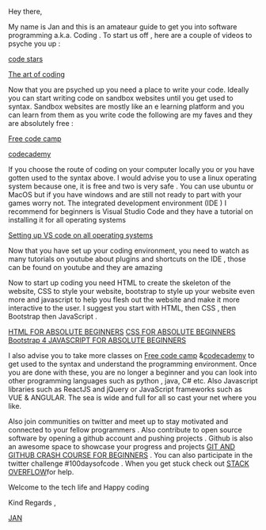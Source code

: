 Hey there, 

My name is  Jan and this is an amateaur guide to get you into software programming a.k.a. Coding . To start us off , here are a couple of videos to  psyche you up :

[code stars](https://youtu.be/dU1xS07N-FA )

[The art of coding](https://youtu.be/GqgTwkTP6PM)

Now that you are psyched up you need a place to write your code. Ideally you can start writing code on sandbox websites until you get used to syntax. Sandbox websites are mostly like an e learning platform and you can learn from them as you write code the following are my faves and they are absolutely free  :

 [Free code camp](https://www.freecodecamp.org/)
 
 [codecademy](https://www.codecademy.com/)

If you choose the route of coding on your computer locally you or you have gotten used to the syntax above. I would advise you to use a linux operating system because one,  it is free and two is very safe . You can use ubuntu or MacOS but if you  have windows and are still not ready to part with your games worry not.  The integrated development environment (IDE ) I recommend for beginners is Visual Studio Code and they have a tutorial on installing it for all operating systems 

 [Setting up VS code on all operating systems](https://code.visualstudio.com/docs/setup/setup-overview)

Now that you have set up your coding environment,  you need to watch as many tutorials on youtube about plugins and shortcuts on the IDE , those can be found on youtube and they are amazing 

Now to start up coding you need HTML to create the skeleton of the website, CSS to style your website, bootstrap to style up your website even more and javascript to help you flesh out the website and make it more interactive to the user. I suggest you start with HTML, then CSS , then Bootstrap then JavaScript .

[HTML FOR ABSOLUTE BEGINNERS](https://youtu.be/UB1O30fR-EE)
[CSS FOR ABSOLUTE BEGINNERS](https://youtu.be/yfoY53QXEnI)
[Bootstrap 4 ](https://youtu.be/CMk8xB90RpU)
[JAVASCRIPT FOR ABSOLUTE BEGINNERS](https://youtu.be/W6NZfCO5SIk)

I also advise you to take more classes on [Free code camp](https://www.freecodecamp.org/) &[codecademy](https://www.codecademy.com/)  to get used to the syntax and understand the programming environment. Once you are done with these, you are no longer a beginner and you can look into other programming languages such as python , java, C# etc. Also  Javascript libraries such as ReactJS and jQuery or JavaScript frameworks such as VUE &  ANGULAR. The sea is wide and full for all so cast your net where you like. 

Also join communities on twitter and meet up to stay motivated and connected to your fellow programmers .  Also contribute to open source software by opening a github account and pushing projects . Github is also an awesome space to showcase your progress and projects [GIT AND GITHUB CRASH COURSE FOR BEGINNERS](https://youtu.be/SWYqp7iY_Tc) . You can also participate in the twitter challenge #100daysofcode . When you get stuck check out [STACK OVERFLOW](https://stackoverflow.com/)for help. 

Welcome to the tech life and Happy coding 

Kind Regards ,

[JAN](https://twitter.com/janice_nawal)





